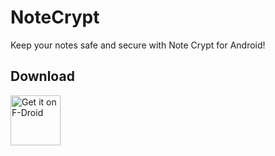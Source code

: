 # NoteCrypt
Keep your notes safe and secure with Note Crypt for Android!


## Download

[<img src="https://f-droid.org/badge/get-it-on.png"
      alt="Get it on F-Droid"
      height="80">](https://f-droid.org/app/com.notecryptpro)
